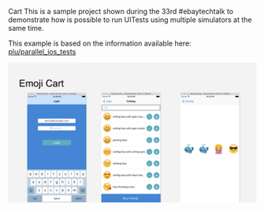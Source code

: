 Cart
This is a sample project shown during the 33rd #ebaytechtalk to demonstrate how is possible to run UITests using multiple simulators at the same time.

This example is based on the information available here: [plu/parallel\_ios\_tests](https://github.com/plu/parallel_ios_tests)



![App screens](img/sample_app.png)